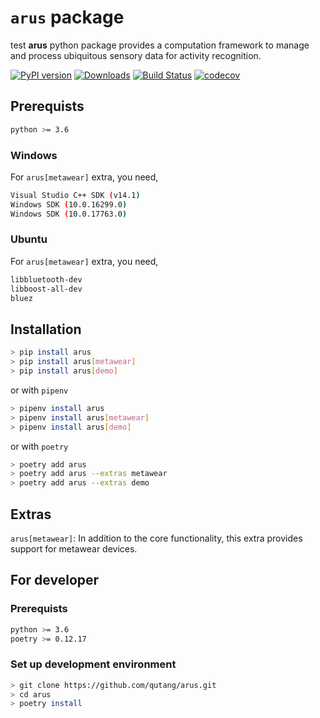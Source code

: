 # `arus` package


test
__arus__ python package provides a computation framework to manage and process ubiquitous sensory data for activity recognition.

[![PyPI version](https://badge.fury.io/py/arus.svg)](https://badge.fury.io/py/arus)
[![Downloads](https://pepy.tech/badge/arus)](https://pepy.tech/project/arus)
[![Build Status](https://github.com/qutang/arus/workflows/Continuous%20integration/badge.svg)](https://github.com/qutang/arus/actions)
[![codecov](https://codecov.io/gh/qutang/arus/branch/master/graph/badge.svg)](https://codecov.io/gh/qutang/arus)


## Prerequists

```bash
python >= 3.6
```

### Windows

For `arus[metawear]` extra, you need,

```bash
Visual Studio C++ SDK (v14.1)
Windows SDK (10.0.16299.0)
Windows SDK (10.0.17763.0)
```

### Ubuntu

For `arus[metawear]` extra, you need,

```bash
libbluetooth-dev
libboost-all-dev
bluez
```

## Installation

```bash
> pip install arus
> pip install arus[metawear]
> pip install arus[demo]
```

or with `pipenv`

```bash
> pipenv install arus
> pipenv install arus[metawear]
> pipenv install arus[demo]
```

or with `poetry`

```bash
> poetry add arus
> poetry add arus --extras metawear
> poetry add arus --extras demo
```

## Extras

`arus[metawear]`: In addition to the core functionality, this extra provides support for metawear devices.

## For developer

### Prerequists

```bash
python >= 3.6
poetry >= 0.12.17
```

### Set up development environment

```bash
> git clone https://github.com/qutang/arus.git
> cd arus
> poetry install
```